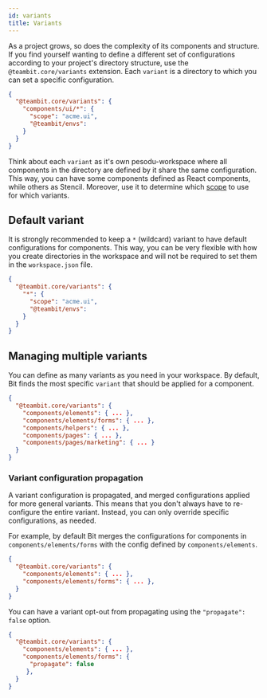 ```yaml
---
id: variants
title: Variants
---
```


As a project grows, so does the complexity of its components and structure. If you find yourself wanting to define a different set of configurations according to your project's directory structure, use the `@teambit.core/variants` extension. Each `variant` is a directory to which you can set a specific configuration.

```json
{
  "@teambit.core/variants": {
    "components/ui/*": {
      "scope": "acme.ui",
      "@teambit/envs":
    }
  }
}
```

Think about each `variant` as it's own pesodu-workspace where all components in the directory are defined by it share the same configuration. This way, you can have some components defined as React components, while others as Stencil. Moreover, use it to determine which [scope](TODO) to use for which variants.

## Default variant

It is strongly recommended to keep a `*` (wildcard) variant to have default configurations for components. This way, you can be very flexible with how you create directories in the workspace and will not be required to set them in the `workspace.json` file.

```json
{
  "@teambit.core/variants": {
    "*": {
      "scope": "acme.ui",
      "@teambit/envs":
    }
  }
}
```

## Managing multiple variants

You can define as many variants as you need in your workspace. By default, Bit finds the most specific `variant` that should be applied for a component.

```json
{
  "@teambit.core/variants": {
    "components/elements": { ... },
    "components/elements/forms": { ... },
    "components/helpers": { ... },
    "components/pages": { ... },
    "components/pages/marketing": { ... }
  }
}
```

### Variant configuration propagation

A variant configuration is propagated, and merged configurations applied for more general variants. This means that you don't always have to re-configure the entire variant. Instead, you can only override specific configurations, as needed.

For example, by default Bit merges the configurations for components in `components/elements/forms` with the config defined by `components/elements`.

```json
{
  "@teambit.core/variants": {
    "components/elements": { ... },
    "components/elements/forms": { ... },
  }
}
```

You can have a variant opt-out from propagating using the `"propagate": false` option.

```json
{
  "@teambit.core/variants": {
    "components/elements": { ... },
    "components/elements/forms": {
      "propagate": false
     },
  }
}
```
